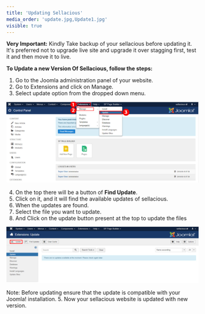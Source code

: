 ```yaml
---
title: 'Updating Sellacious'
media_order: 'update.jpg,Update1.jpg'
visible: true
---
```


**Very Important:** 
Kindly Take backup of your sellacious before updating it. 
It's preferred not to upgrade live site and upgrade it over stagging first, test it and then move it to live.

**To Update a new Version Of Sellacious, follow the steps:**

1. Go to the Joomla administration panel of your website.
2. Go to Extensions and click on Manage.
3. Select update option from the dropped down menu.

![](update.jpg)

4. On the top there will be a button of **Find Update**.
5. Click on it, and it will find the available updates of sellacious.
6. When the updates are found.
7. Select the file you want to update.
8. And Click on the update button present at the top to update the files

![](Update1.jpg)

Note: Before updating ensure that the update is compatible with your Joomla! installation.
5. Now your sellacious website is updated with new version.